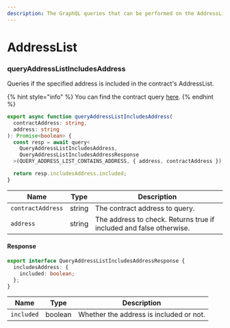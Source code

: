 ```yaml
---
description: The GraphQL queries that can be performed on the AddressList ADO.
---
```


# AddressList

### queryAddressListIncludesAddress

Queries if the specified address is included in the contract's AddressList.&#x20;

{% hint style="info" %}
You can find the contract query [here](../../../smart-contracts/modules/address-list.md#includesaddress).
{% endhint %}

```typescript
export async function queryAddressListIncludesAddress(
  contractAddress: string,
  address: string
): Promise<boolean> {
  const resp = await query<
    QueryAddressListIncludesAddress,
    QueryAddressListIncludesAddressResponse
  >(QUERY_ADDRESS_LIST_CONTAINS_ADDRESS, { address, contractAddress });

  return resp.includesAddress.included;
}
```

| Name              | Type   | Description                                                         |
| ----------------- | ------ | ------------------------------------------------------------------- |
| `contractAddress` | string | The contract address to query.                                      |
| `address`         | string | The address to check. Returns true if included and false otherwise. |

#### Response

```typescript
export interface QueryAddressListIncludesAddressResponse {
  includesAddress: {
    included: boolean;
  };
}
```

| Name       | Type    | Description                             |
| ---------- | ------- | --------------------------------------- |
| `included` | boolean | Whether the address is included or not. |
